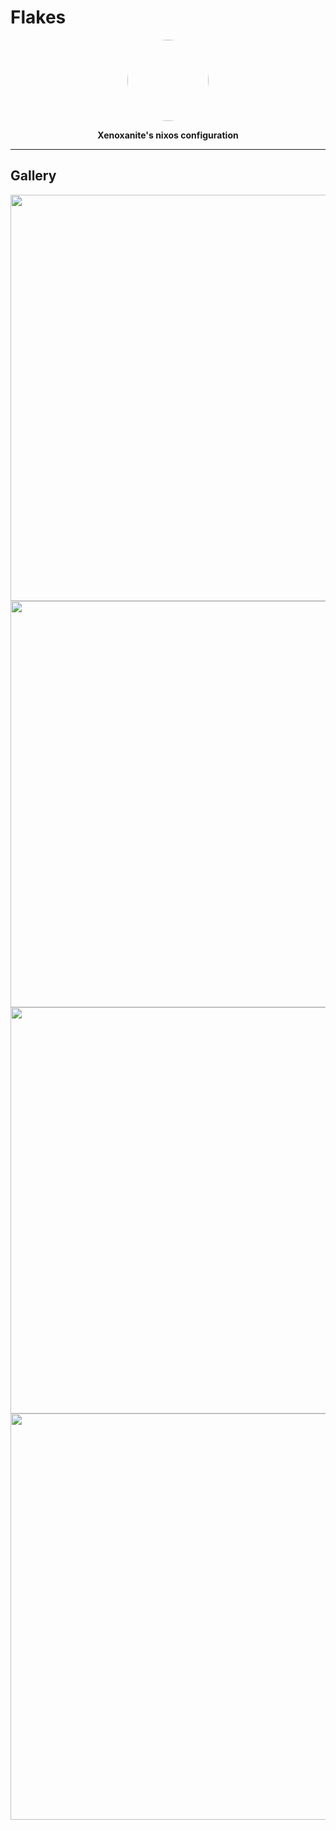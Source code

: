 # Flakes
<p align="center">
  <img width="130px" style="border-radius:50%" src="https://github.com/xenoxanite.png" />
</p>
<p align="center">
  <b>Xenoxanite's nixos configuration</b>
</p>

---
## Gallery
<p align="center">
<img width="650px"  src="https://github.com/xenoxanite/flakes/assets/137907119/2d3c03c1-f0b3-44d1-9e04-88e8ca03d785" />
<img width="650px"  src="https://github.com/xenoxanite/flakes/assets/137907119/5e57b5b2-d322-4fc1-ae07-8fd4664a1618" />
<img width="650px"  src="https://github.com/xenoxanite/flakes/assets/137907119/c33b2efe-d962-41d6-8e5b-49518ab870ba" />
<img width="650px"  src="https://github.com/xenoxanite/flakes/assets/137907119/1c33de1c-636c-4600-b236-482602dcd216" />
</p>